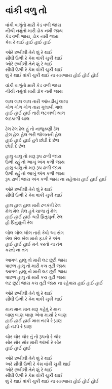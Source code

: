 # વાંકી વળુ તો

વાંકી વાળુંતો મારી કેડ વળી જાય  
નીચી નમુંતો મારી ડોક નમી જાય  
કેડ વળી જાય, ડોક નમી જાય  
કેમ રે થાઈ હાઈ હાઈ હાઈ  

ઓરે છબીલી તેને શું રે થાઈ  
સીધી ઉભી રે કેમ વાંકી ચુકી થાઈ  
ઓરે છબીલી તેને શું રે થાઈ  
સીધી ઉભી રે કેમ વાંકી ચુકી થાઈ  
શું રે થાઈ વાંકી ચુકી થાઈ ના સમજાય હોઈ હોઈ હોઈ  

વાંકી વાળુંતો મારી કેડ વળી જાય  
નીચી નમુંતો મારી ડોક નમી જાય  

લાલ લાલ લાલ તારી આંખડીયું લાલા  
ગોળ ગોળ ગોળ તારા ગુલાબી ગાલ  
હાઈ હાઈ હાઈ તારી લટકાળી ચાલ  
લટકાળી ચાલ  

ઢેલ ઢેલ ઢેલ હું તો નાજુકણી ઢેલ  
હેલ હેલ હેલ ભરી જોબનની હેલ  
હાઈ હાઈ હાઈ હવે છોડી દે છેલ  
છોડી દે છેલ  

હાલુ ચાલુ તો મારૂ રૂપ ઢાળી જાય  
ઉભી રહું તો આખું અંગ કળી જાય  
હાલુ ચાલુ તો મારૂ રૂપ ઢાળી જાય  
ઉભી રહું તો આખું અંગ કળી જાય  
રૂપ ઢાળી જાય અંગ કળી જાય ના સહેવાય હાઈ હાઈ હાઈ  

ઓરે છબીલી તેને શું રે થાઈ  
સીધી ઉભી રે કેમ વાંકી ચુકી થાઈ  

હાલ હાલ હાલ મારી ઢળકંતી ઢેલ  
મેલ મેલ મેલ હવે ચાળા તું મેલ  
હાઈ હાઈ હાઈ ચડી પ્રિતુયુની રેલ  
હો પ્રિતુયુની રેલ  

બોલ બોલ બોલ તારો કેવો આ સંગ  
ખેલ ખેલ ખેલ મારો ફડકે રે અંગ  
હાઈ હાઈ હાઈ મને કરતો ના તંગ  
કરતો ના તંગ  

આગળ હાલુ તો મારી લટ છૂટી જાય  
પાછળ હાલુ તો મારી કચ તુટી જાય  
આગળ હાલુ તો મારી લટ છૂટી જાય  
પાછળ હાલુ તો મારી કચ તુટી જાય  
લટ છૂટી જાય કચ તુટી જાય ના રહેવાય હાઈ હાઈ હાઈ  

ઓરે છબીલી તેને શું રે થાઈ  
સીધી ઉભી રે કેમ વાંકી ચુકી થાઈ  

માન માન માન મારૂ કહેવું રે માન  
બાણ બાણ બાણ એવા માર્યા રે બાણ  
હાઈ હાઈ હાઈ મારા તડપે રે પ્રાણ  
હો તડપે રે પ્રાણ  

ચોર ચોર ચોર તું તો રૂપનો રે ચોર  
સોર સોર સોર મારી આંખો રે સોર  
હાઈ હાઈ હાઈ  

ઓરે છબીલી તેને શું રે થાઈ  
અરે સીધી ઉભી રે કેમ વાંકી ચુકી થાઈ  
ઓરે છબીલી તેને શું રે થાઈ  
સીધી ઉભી રે કેમ વાંકી ચુકી થાઈ  
શું રે થાઈ વાંકી ચુકી થાઈ ના સમજાય હોઈ હોઈ હોઈ  
